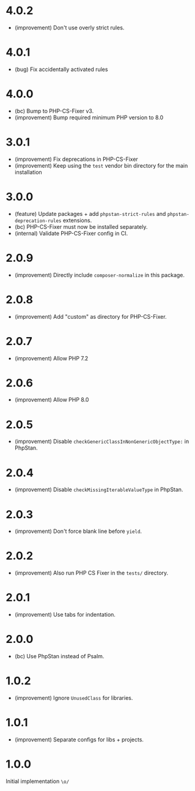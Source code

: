 4.0.2
=====

*	(improvement) Don't use overly strict rules.


4.0.1
=====

*	(bug) Fix accidentally activated rules


4.0.0
=====

*	(bc) Bump to PHP-CS-Fixer v3.
*	(improvement) Bump required minimum PHP version to 8.0


3.0.1
=====

*	(improvement) Fix deprecations in PHP-CS-Fixer
*	(improvement) Keep using the `test` vendor bin directory for the main installation


3.0.0
=====

*	(feature) Update packages + add `phpstan-strict-rules` and `phpstan-deprecation-rules` extensions.
*	(bc) PHP-CS-Fixer must now be installed separately.
*	(internal) Validate PHP-CS-Fixer config in CI.


2.0.9
=====

*   (improvement) Directly include `composer-normalize` in this package.


2.0.8
=====

*   (improvement) Add "custom" as directory for PHP-CS-Fixer.


2.0.7
=====

*   (improvement) Allow PHP 7.2


2.0.6
=====

*   (improvement) Allow PHP 8.0


2.0.5
=====

*   (improvement) Disable `checkGenericClassInNonGenericObjectType:` in PhpStan.


2.0.4
=====

*   (improvement) Disable `checkMissingIterableValueType` in PhpStan.


2.0.3
=====

*   (improvement) Don't force blank line before `yield`.


2.0.2
=====

*   (improvement) Also run PHP CS Fixer in the `tests/` directory.


2.0.1
=====

*   (improvement) Use tabs for indentation.


2.0.0
=====

*   (bc) Use PhpStan instead of Psalm.


1.0.2
=====

*   (improvement) Ignore `UnusedClass` for libraries.


1.0.1
=====

*   (improvement) Separate configs for libs + projects.


1.0.0
=====

Initial implementation `\o/`

